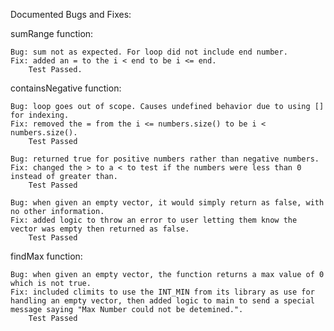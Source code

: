 Documented Bugs and Fixes:

sumRange function:

	Bug: sum not as expected. For loop did not include end number.
	Fix: added an = to the i < end to be i <= end.
		Test Passed.

containsNegative function:

	Bug: loop goes out of scope. Causes undefined behavior due to using [] for indexing.
	Fix: removed the = from the i <= numbers.size() to be i < numbers.size().
		Test Passed

	Bug: returned true for positive numbers rather than negative numbers.
	Fix: changed the > to a < to test if the numbers were less than 0 instead of greater than.
		Test Passed

	Bug: when given an empty vector, it would simply return as false, with no other information.
	Fix: added logic to throw an error to user letting them know the vector was empty then returned as false.
		Test Passed

findMax function:
	
	Bug: when given an empty vector, the function returns a max value of 0 which is not true.
	Fix: included climits to use the INT_MIN from its library as use for handling an empty vector, then added logic to main to send a special message saying "Max Number could not be detemined.".
		Test Passed